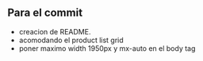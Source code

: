 ## Para el commit
- creacion de README.
- acomodando el product list grid
- poner maximo width 1950px y mx-auto en el body tag